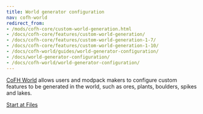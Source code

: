```yaml
---
title: World generator configuration
nav: cofh-world
redirect_from:
- /mods/cofh-core/custom-world-generation.html
- /docs/cofh-core/features/custom-world-generation/
- /docs/cofh-core/features/custom-world-generation-1-7/
- /docs/cofh-core/features/custom-world-generation-1-10/
- /docs/cofh-world/guides/world-generator-configuration/
- /docs/world-generator-configuration/
- /docs/cofh-world/world-generator-configuration/
---
```


[CoFH World](/docs/1.12/cofh-world/) allows users and modpack makers to configure
custom features to be generated in the world, such as ores, plants, boulders,
spikes and lakes.

<a class="uk-button uk-button-primary" href="/docs/1.12/cofh-world/world-generator-configuration/files/">Start at Files</a>
